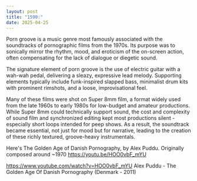 ```yaml
---
layout: post
title: "1590:"
date: 2025-04-25
---
```


Porn groove is a music genre most famously associated with the soundtracks of pornographic films from the 1970s. Its purpose was to sonically mirror the rhythm, mood, and eroticism of the on-screen action, often compensating for the lack of dialogue or diegetic sound.

The signature element of porn groove is the use of electric guitar with a wah-wah pedal, delivering a sleazy, expressive lead melody. Supporting elements typically include funk-inspired slapped bass, minimalist drum kits with prominent rimshots, and a loose, improvisational feel.

Many of these films were shot on Super 8mm film, a format widely used from the late 1960s to early 1980s for low-budget and amateur productions. While Super 8mm could technically support sound, the cost and complexity of sound film and synchronized editing kept most productions silent - especially short loops intended for peep shows. As a result, the soundtrack became essential, not just for mood but for narrative, leading to the creation of these richly textured, groove-heavy instrumentals.

Here's The Golden Age of Danish Pornography, by Alex Puddu. Originally composed around ~1970
https://youtu.be/HOO0vbF_mYU

https://www.youtube.com/watch?v=HOO0vbF_mYU
Alex Puddu - The Golden Age Of Danish Pornography (Denmark - 2011)
